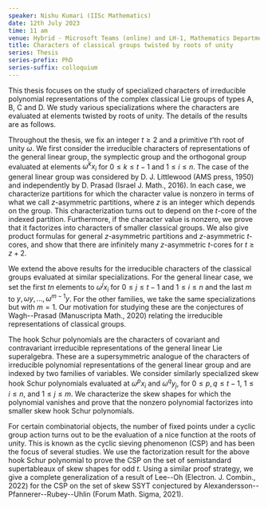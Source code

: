 ```yaml
---
speaker: Nishu Kumari (IISc Mathematics)
date: 12th July 2023
time: 11 am
venue: Hybrid - Microsoft Teams (online) and LH-1, Mathematics Department
title: Characters of classical groups twisted by roots of unity
series: Thesis
series-prefix: PhD
series-suffix: colloquium
---
```


This thesis focuses on the study of specialized characters of irreducible polynomial representations of the complex classical Lie groups of types A, B, C and D.
We study various specializations where the characters are evaluated at elements twisted by roots of unity. The details of the results are as follows. 

Throughout the thesis, we fix an integer $t \geq 2$ and a primitive $t$'th root of unity $\omega$. We first consider the irreducible characters of representations
of the general linear group, the symplectic group and the orthogonal group evaluated at elements $\omega^k x_i$ for $0 \leq k \leq t-1$ and $1 \leq i \leq n$.
The case of the general linear group was considered by D. J. Littlewood (AMS press, 1950) and independently by D. Prasad (Israel J. Math., 2016). In each case,
we characterize partitions for which the character value is nonzero in terms of what we call $z$-asymmetric partitions, where $z$ is an integer which depends on
the group. This characterization turns out to depend on the $t$-core of the indexed partition. Furthermore, if the character value is nonzero, we prove that it
factorizes into characters of smaller classical groups. We also give product formulas for general $z$-asymmetric partitions and $z$-asymmetric $t$-cores, and show
that there are infinitely many $z$-asymmetric $t$-cores for $t \geq z+2$.

We extend the above results for the irreducible characters of the classical groups evaluated at similar specializations. For the general linear case, we set the
first $tn$ elements to $\omega^j x_i$ for $0 \leq j \leq t-1$ and $1 \leq i \leq n$ and the last $m$ to $y, \omega y, \dots, \omega^{m-1} y$. For the other families,
we take the same specializations but with $m=1$. Our motivation for studying these are the conjectures of Wagh--Prasad (Manuscripta Math., 2020) relating the
irreducible representations of classical groups. 

The hook Schur polynomials are the characters of covariant and contravariant irreducible representations of the general linear Lie superalgebra. These are a
supersymmetric analogue of the characters of irreducible polynomial representations of the general linear group and are indexed by two families of variables.
We consider similarly specialized skew hook Schur polynomials evaluated at $\omega^p x_i$ and $\omega^q y_j$, for $0 \leq p, q \leq t-1$, $1 \leq i \leq n$, and
$1 \leq j \leq m$. We characterize the skew shapes for which the polynomial vanishes and prove that the nonzero polynomial factorizes into smaller skew hook Schur
polynomials.

For certain combinatorial objects, the number of fixed points under a cyclic group action turns out to be the evaluation of a nice function at the roots of unity.
This is known as the cyclic sieving phenomenon (CSP) and has been the focus of several studies. We use the factorization result for the above hook Schur polynomial
to prove the CSP on the set of semistandard supertableaux of skew shapes for odd $t$. Using a similar proof strategy, we give a complete generalization of a result
of Lee--Oh (Electron. J. Combin., 2022) for the CSP on the set of skew SSYT conjectured by Alexandersson--Pfannerer--Rubey--Uhlin (Forum Math. Sigma, 2021). 
